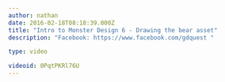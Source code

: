 ```yaml
---
author: nathan
date: 2016-02-18T08:18:39.000Z
title: "Intro to Monster Design 6 - Drawing the bear asset"
description: "Facebook: https://www.facebook.com/gdquest "

type: video

videoid: 0PqtPKRl76U
---
```



